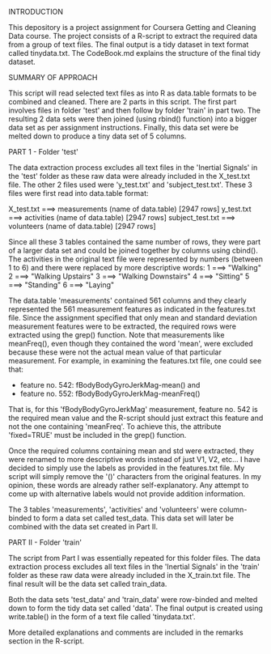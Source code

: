 INTRODUCTION

This depository is a project assignment for Coursera Getting and Cleaning Data course. The project consists of a R-script to extract the required data from a group of text files. The final output is  a tidy dataset in text format called tinydata.txt. 
The CodeBook.md explains the structure of the final tidy dataset. 


SUMMARY OF APPROACH 

This script will read selected text files as into R as data.table formats to be combined and cleaned. There are 2 parts in this script. The first part involves files in folder 'test' and then follow by folder 'train' in part two. The resulting 2 data sets were then joined (using rbind() function) into a bigger data set as per assignment instructions. Finally, this data set were be melted down to produce a tiny data set of 5 columns.


PART 1 - Folder 'test'

The data extraction process excludes all text files in the 'Inertial Signals' in the 'test' folder as these raw data were already included in the X_test.txt file. The other 2 files used were 'y_test.txt' and 'subject_test.txt'. These 3 files were first read into data.table format:

X_test.txt  ===> measurements (name of data.table) [2947 rows]
y_test.txt  ===> activities (name of data.table) [2947 rows]
subject_test.txt  ===> volunteers (name of data.table) [2947 rows]

Since all these 3 tables contained the same number of rows, they were part of a larger data set and could be joined together by columns using cbind(). The activities in the original text file were represented by numbers (between 1 to 6) and there were replaced by more descriptive words: 
   1 ===> "Walking" 
   2 ===> "Walking Upstairs" 
   3 ===> "Walking Downstairs" 
   4 ===> "Sitting" 
   5 ===> "Standing" 
   6 ===> "Laying" 

The data.table 'measurements' contained 561 columns and they clearly represented the 561 measurement features as indicated in the features.txt file. Since the assignment specified that only mean and standard deviation measurement features were to be extracted, the required rows were extracted using the grep() function. Note that measurements like meanFreq(), even though they contained the word 'mean', were excluded because these were not the actual mean value of that particular measurement. For example, in examining the features.txt file, one could see that:

  - feature no. 542: fBodyBodyGyroJerkMag-mean() and 
  - feature no. 552: fBodyBodyGyroJerkMag-meanFreq()

That is, for this 'fBodyBodyGyroJerkMag' measurement, feature no. 542 is the required mean value and the R-script should just extract this feature and not the one containing 'meanFreq'. To achieve this, the attribute 'fixed=TRUE' must be included in the grep() function.

Once the required columns containing mean and std were extracted, they were renamed to more descriptive words instead of just V1, V2, etc… I have decided to simply use the labels as provided in the features.txt file. My script will simply remove the '()' characters from the original features. In my opinion, these words are already rather self-explanatory. Any attempt to come up with alternative labels would not provide addition information.

The 3 tables 'measurements', 'activities' and 'volunteers' were column-binded to form a data set called test_data. This data set will later be combined with the data set created in Part II.



PART II - Folder 'train'

The script from Part I was essentially repeated for this folder files. The data extraction process excludes all text files in the 'Inertial Signals' in the 'train' folder as these raw data were already included in the X_train.txt file. The final result will be the data set called train_data.

Both the data sets 'test_data' and 'train_data' were row-binded and melted down to form the tidy data set called 'data'. The final output is created using write.table() in the form of a text file called 'tinydata.txt'. 

More detailed explanations and comments are included in the remarks section in the R-script.
